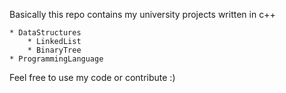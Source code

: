 Basically this repo contains my university projects written in c++
	
	* DataStructures
		* LinkedList
		* BinaryTree
	* ProgrammingLanguage

Feel free to use my code or contribute :)
